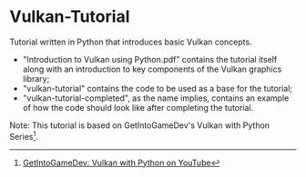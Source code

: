 # Vulkan-Tutorial<br>
Tutorial written in Python that introduces basic Vulkan concepts.<br>
- "Introduction to Vulkan using Python.pdf" contains the tutorial itself along with an introduction to key components of the Vulkan graphics library;
- "vulkan-tutorial" contains the code to be used as a base for the tutorial;<br>
- "vulkan-tutorial-completed", as the name implies, contains an example of how the code should look like after completing the tutorial.<br>

Note: This tutorial is based on GetIntoGameDev's Vulkan with Python Series[^1].
[^1]:[GetIntoGameDev: Vulkan with Python on YouTube](https://www.youtube.com/playlist?list=PLn3eTxaOtL2M4qgHpHuxY821C_oX0GvM7)
